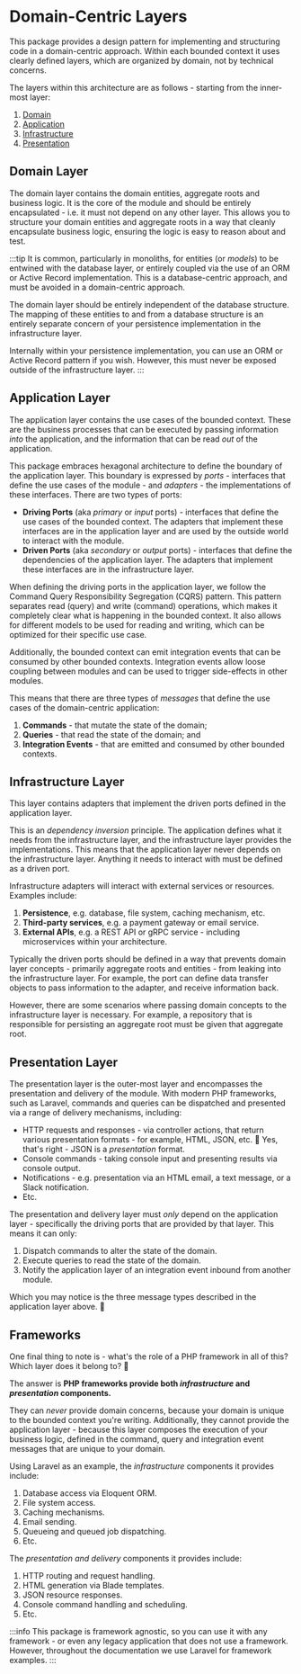 # Domain-Centric Layers

This package provides a design pattern for implementing and structuring code in a domain-centric approach. Within each
bounded context it uses clearly defined layers, which are organized by domain, not by technical concerns.

The layers within this architecture are as follows - starting from the inner-most layer:

1. [Domain](#domain-layer)
2. [Application](#application-layer)
3. [Infrastructure](#infrastructure-layer)
4. [Presentation](#presentation-layer)

## Domain Layer

The domain layer contains the domain entities, aggregate roots and business logic. It is the core of the module and
should be entirely encapsulated - i.e. it must not depend on any other layer. This allows you to structure your domain
entities and aggregate roots in a way that cleanly encapsulate business logic, ensuring the logic is easy to reason
about and test.

:::tip
It is common, particularly in monoliths, for entities (or _models_) to be entwined with the database layer, or entirely
coupled via the use of an ORM or Active Record implementation. This is a database-centric approach, and must be avoided
in a
domain-centric approach.

The domain layer should be entirely independent of the database structure. The mapping of these entities to and from a
database structure is an entirely separate concern of your persistence implementation in the infrastructure layer.

Internally within your persistence implementation, you can use an ORM or Active Record pattern if you wish. However,
this must never be exposed outside of the infrastructure layer.
:::

## Application Layer

The application layer contains the use cases of the bounded context. These are the business processes that can be
executed by passing information _into_ the application, and the information that can be read _out_ of the application.

This package embraces hexagonal architecture to define the boundary of the application layer. This boundary is expressed
by _ports_ - interfaces that define the use cases of the module - and _adapters_ - the implementations of these
interfaces. There are two types of ports:

- **Driving Ports** (aka _primary_ or _input_ ports) - interfaces that define the use cases of the bounded context. The
  adapters that implement these interfaces are in the application layer and are used by the outside world to interact
  with the module.
- **Driven Ports** (aka _secondary_ or _output_ ports) - interfaces that define the dependencies of the application
  layer. The adapters that implement these interfaces are in the infrastructure layer.

When defining the driving ports in the application layer, we follow the Command Query Responsibility Segregation (CQRS)
pattern. This pattern separates read (query) and write (command) operations, which makes it completely clear what is
happening in the bounded context. It also allows for different models to be used for reading and writing, which can be
optimized for their specific use case.

Additionally, the bounded context can emit integration events that can be consumed by other bounded contexts.
Integration events allow loose coupling between modules and can be used to trigger side-effects in other modules.

This means that there are three types of _messages_ that define the use cases of the domain-centric application:

1. **Commands** - that mutate the state of the domain;
2. **Queries** - that read the state of the domain; and
3. **Integration Events** - that are emitted and consumed by other bounded contexts.

## Infrastructure Layer

This layer contains adapters that implement the driven ports defined in the application layer.

This is an _dependency inversion_ principle. The application defines what it needs from the infrastructure layer, and
the infrastructure layer provides the implementations. This means that the application layer never depends on the
infrastructure layer. Anything it needs to interact with must be defined as a driven port.

Infrastructure adapters will interact with external services or resources. Examples include:

1. **Persistence**, e.g. database, file system, caching mechanism, etc.
2. **Third-party services**, e.g. a payment gateway or email service.
3. **External APIs**, e.g. a REST API or gRPC service - including microservices within your architecture.

Typically the driven ports should be defined in a way that prevents domain layer concepts - primarily aggregate roots
and entities - from leaking into the infrastructure layer. For example, the port can define data transfer objects to
pass information to the adapter, and receive information back.

However, there are some scenarios where passing domain concepts to the infrastructure layer is necessary. For example, a
repository that is responsible for persisting an aggregate root must be given that aggregate root.

## Presentation Layer

The presentation layer is the outer-most layer and encompasses the presentation and delivery of the module. With modern
PHP frameworks, such as Laravel, commands and queries can be dispatched and presented via a range of delivery
mechanisms, including:

- HTTP requests and responses - via controller actions, that return various presentation formats - for example, HTML,
  JSON, etc. :thinking: Yes, that's right - JSON is a _presentation_ format.
- Console commands - taking console input and presenting results via console output.
- Notifications - e.g. presentation via an HTML email, a text message, or a Slack notification.
- Etc.

The presentation and delivery layer must _only_ depend on the application layer - specifically the driving ports that
are provided by that layer. This means it can only:

1. Dispatch commands to alter the state of the domain.
2. Execute queries to read the state of the domain.
3. Notify the application layer of an integration event inbound from another module.

Which you may notice is the three message types described in the application layer above. :tada:

## Frameworks

One final thing to note is - what's the role of a PHP framework in all of this? Which layer does it belong to?
:thinking:

The answer is **PHP frameworks provide both _infrastructure_ and _presentation_ components.**

They can _never_ provide domain concerns, because your domain is unique to the bounded context you're writing.
Additionally, they cannot provide the application layer - because this layer composes the execution of your business
logic, defined in the command, query and integration event messages that are unique to your domain.

Using Laravel as an example, the _infrastructure_ components it provides include:

1. Database access via Eloquent ORM.
2. File system access.
3. Caching mechanisms.
4. Email sending.
5. Queueing and queued job dispatching.
6. Etc.

The _presentation and delivery_ components it provides include:

1. HTTP routing and request handling.
2. HTML generation via Blade templates.
3. JSON resource responses.
4. Console command handling and scheduling.
4. Etc.

:::info
This package is framework agnostic, so you can use it with any framework - or even any legacy application that does not
use a framework. However, throughout the documentation we use Laravel for framework examples.
:::
